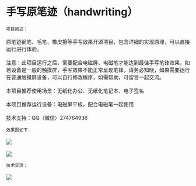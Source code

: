 # 手写原笔迹（handwriting）
`项目简述：`</br></br>
原笔迹钢笔、毛笔、橡皮擦等手写效果开源项目，包含详细的实现原理，可以直接运行进行体验。
</br></br>注意：此项目运行之后，需要配合电磁屏、电磁笔才能达到最佳手写笔锋效果，如若设备是一般的触摸屏，手写效果不能正常呈现笔锋，请务必知晓，如果需要运行在普通触摸屏设备，可以自行修改程序，如需帮助，可留言一起交流。
</br></br>本项目推荐使用场景：无纸化办公、无纸化笔记本、电子签名
</br></br>本项目推荐运行设备：电磁屏平板，配合电磁笔一起使用
</br></br>技术支持：QQ（微信）274764936

`效果图如下：`</br></br>
![](https://raw.githubusercontent.com/leiguoqiang1818/handwriting/master/image/shufa.jpg)
</br></br>
![](https://raw.githubusercontent.com/leiguoqiang1818/handwriting/master/image/maozedong.jpg)

`技术交流：`
</br></br>
![](https://raw.githubusercontent.com/leiguoqiang1818/handwriting/master/image/weixintouxiangnew.jpg)
